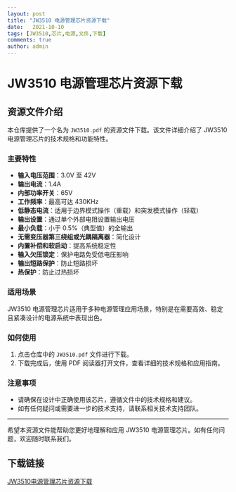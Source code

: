 ```yaml
---
layout: post
title: "JW3510 电源管理芯片资源下载"
date:   2021-10-10
tags: [JW3510,芯片,电源,文件,下载]
comments: true
author: admin
---
```

# JW3510 电源管理芯片资源下载

## 资源文件介绍

本仓库提供了一个名为 `JW3510.pdf` 的资源文件下载。该文件详细介绍了 JW3510 电源管理芯片的技术规格和功能特性。

### 主要特性

- **输入电压范围**：3.0V 至 42V
- **输出电流**：1.4A
- **内部功率开关**：65V
- **工作频率**：最高可达 430KHz
- **低静态电流**：适用于边界模式操作（重载）和突发模式操作（轻载）
- **输出设置**：通过单个外部电阻设置输出电压
- **最小负载**：小于 0.5%（典型值）的全输出
- **无需变压器第三绕组或光耦隔离器**：简化设计
- **内置补偿和软启动**：提高系统稳定性
- **输入欠压锁定**：保护电路免受低电压影响
- **输出短路保护**：防止短路损坏
- **热保护**：防止过热损坏

### 适用场景

JW3510 电源管理芯片适用于多种电源管理应用场景，特别是在需要高效、稳定且紧凑设计的电源系统中表现出色。

### 如何使用

1. 点击仓库中的 `JW3510.pdf` 文件进行下载。
2. 下载完成后，使用 PDF 阅读器打开文件，查看详细的技术规格和应用指南。

### 注意事项

- 请确保在设计中正确使用该芯片，遵循文件中的技术规格和建议。
- 如有任何疑问或需要进一步的技术支持，请联系相关技术支持团队。

---

希望本资源文件能帮助您更好地理解和应用 JW3510 电源管理芯片。如有任何问题，欢迎随时联系我们。

## 下载链接

[JW3510电源管理芯片资源下载](https://pan.quark.cn/s/337d646f3a5c)